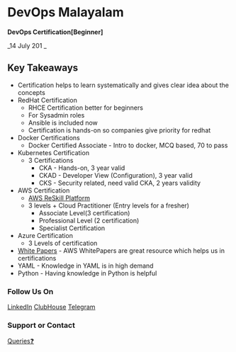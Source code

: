 # DevOps Malayalam

**DevOps Certification[Beginner]**

_14 July 201 _

## Key Takeaways

* Certification helps to learn systematically and gives clear idea about the concepts
* RedHat Certification
    * RHCE Certification better for beginners
    * For Sysadmin roles
    * Ansible is included now
    * Certification is hands-on so companies give priority for redhat 
* Docker Certifications
    * Docker Certified Associate - Intro to docker, MCQ based, 70 to pass
* Kubernetes Certification
  * 3 Certifications
      * CKA - Hands-on, 3 year valid 
      * CKAD - Developer View (Configuration), 3 year valid 
      * CKS - Security related, need valid CKA,  2 years validity
* AWS Certification
    * [AWS ReSkill Platform](https://awsreskill.com/signup?source=7dd1daac&medium=direct) 
    * 3 levels + Cloud Practitioner (Entry levels for a fresher)
      * Associate Level(3 certification)
      * Professional Level (2 certification)
      * Specialist Certification
* Azure Certification
  * 3 Levels of certification
* [White Papers](https://aws.amazon.com/whitepapers/?whitepapers-main.sort-by=item.additionalFields.sortDate&whitepapers-main.sort-order=desc&awsf.whitepapers-content-type=*all&awsf.whitepapers-tech-category=*all&awsf.whitepapers-industries=*all&awsf.whitepapers-business-category=*all&awsf.whitepapers-global-methodology=*all) - AWS WhitePapers are great resource which helps us in certifications 
* YAML - Knowledge in YAML is in high demand
* Python - Having knowledge in Python is helpful


### Follow Us On

[LinkedIn](https://www.linkedin.com/company/devopsmalayalam)
[ClubHouse](https://github.com/DevOps-Malayalam/Test/settings/pages)
[Telegram](https://t.me/joinchat/tninMc2bBGdiY2E1)

### Support or Contact

[Queries❓](https://docs.google.com/forms/d/e/1FAIpQLSdXmOgcM1zqVVONSZkrQ_twl2D9G8UBesN5OJ4xMZj_yXgebg/viewform)
